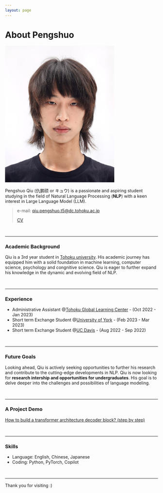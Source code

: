 ```yaml
---
layout: page
---
```


# About Pengshuo

<img src="https://github.com/prnszz/prnszz.github.io/blob/main/images/qps.jpg?raw=true" class="floatpic" width="360" height="">

Pengshuo Qiu (仇鹏硕 or キュウ) is a passionate and aspiring student studying in the field of Natural Language Processing (**NLP**) with a keen interest in Large Language Model (LLM). 

> e-mail: qiu.pengshuo.t5@dc.tohoku.ac.jp
>
> [CV](https://prnszz.github.io/CV.pdf)

<br>

---

### **Academic Background**

Qiu is a 3rd year student in [Tohoku university](https://www.tohoku.ac.jp/en/). His academic journey has equipped him with a solid foundation in machine learning, computer science, psychology and congnitive science. Qiu is eager to further expand his knowledge in the dynamic and evolving field of NLP.

<br>

---

### **Experience**

- Administrative Assistant @[Tohoku Global Learning Center](https://www.insc.tohoku.ac.jp/english/) - (Oct 2022 - Jan 2023)
- Short term Exchange Student @[University of York](https://www.york.ac.uk) - (Feb 2023 - Mar 2023)
- Short term Exchange Student @[UC Davis](https://www.ucdavis.edu) - (Aug 2022 - Sep 2022)

<br>

---

### **Future Goals**

Looking ahead, Qiu is actively seeking opportunities to further his research and contribute to the cutting-edge developments in NLP. Qiu is now looking for **research intership and opportunities for undergraduates**. His goal is to delve deeper into the challenges and possibilities of language modeling.

<br>

---

### **A Project Demo**

[How to build a transformer architecture decoder block? (step by step)](https://github.com/prnszz/Introduction-to-nlp/blob/main/Introduction%20to%20NLP/Transformer/coding%20transformer(decoder).ipynb)

<br>

---

### **Skills**

- Language: English, Chinese, Japanese
- Coding: Python, PyTorch, Copilot

<br>

---

Thank you for visiting :)

> 

